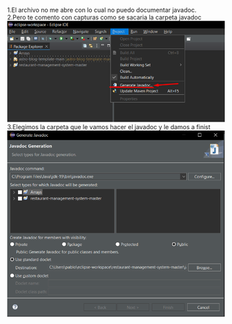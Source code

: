 1.El archivo no me abre con lo cual no puedo documentar javadoc.<br/>
2.Pero te comento con capturas como se sacaria la carpeta javadoc<br/>
<img src="Screenshot_1.png"/>
3.Elegimos la carpeta que le vamos hacer el javadoc y le damos a finist<br/>
<img src="Screenshot_2.png"/>
